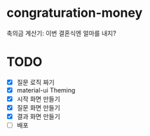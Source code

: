 # congraturation-money

축의금 계산기: 이번 결혼식엔 얼마를 내지?

# TODO

- [x] 질문 로직 짜기
- [x] material-ui Theming
- [x] 시작 화면 만들기
- [x] 질문 화면 만들기
- [x] 결과 화면 만들기
- [ ] 배포
